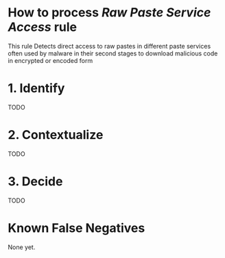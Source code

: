 # How to process *Raw Paste Service Access* rule
This rule Detects direct access to raw pastes in different paste services often used by malware in their second stages to download malicious code in encrypted or encoded form

# 1. Identify
TODO

# 2. Contextualize
TODO

# 3. Decide
TODO

# Known False Negatives
None yet.
